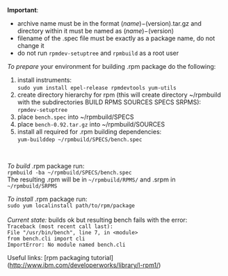 <b>Important</b>:
* archive name must be in the format $(name)-$(version).tar.gz
and directory within it must be named as $(name)-$(version) <br>
* filename of the .spec file must be exactly as a package name, do not change it <br>
* do not run `rpmdev-setuptree` and `rpmbuild` as a root user <br>

<i>To prepare</i> your environment for building .rpm package do the following: <br>
1. install instruments: <br>
`sudo yum install epel-release rpmdevtools yum-utils` <br>
2. create directory hierarchy for rpm (this will create directory ~/rpmbuild with the subdirectories BUILD RPMS SOURCES SPECS SRPMS): <br>
`rpmdev-setuptree` <br>
3. place `bench.spec` into ~/rpmbuild/SPECS <br>
4. place  `bench-0.92.tar.gz` into ~/rpmbuild/SOURCES <br>
5. install all required for .rpm building dependencies: <br>
`yum-builddep ~/rpmbuild/SPECS/bench.spec`
<br>

<i>To build</i> .rpm package run: <br>
`rpmbuild -ba ~/rpmbuild/SPECS/bench.spec` <br>
The resulting .rpm will be in `~/rpmbuild/RPMS/` and .srpm in `~/rpmbuild/SRPMS`

<i>To install</i> .rpm package run: <br>
`sudo yum localinstall path/to/rpm/package` <br>
<br>
<i>Current state:</i> builds ok but resulting bench fails with the error: <br>
`Traceback (most recent call last):` <br>
`File "/usr/bin/bench", line 7, in <module>` <br>
`from bench.cli import cli` <br>
`ImportError: No module named bench.cli` <br>

Useful links:
[rpm packaging tutorial] (http://www.ibm.com/developerworks/library/l-rpm1/)






